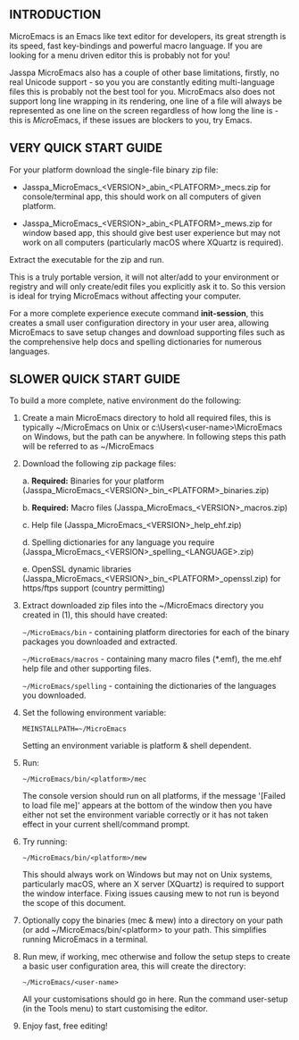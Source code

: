 INTRODUCTION
------------

MicroEmacs is an Emacs like text editor for developers, its great strength is its speed, fast key-bindings and powerful
macro language. If you are looking for a menu driven editor this is probably not for you!

Jasspa MicroEmacs also has a couple of other base limitations, firstly, no real Unicode support - so you you are constantly
editing multi-language files this is probably not the best tool for you. MicroEmacs also does not support long line
wrapping in its rendering, one line of a file will always be represented as one line on the screen regardless of how
long the line is - this is *Micro*Emacs, if these issues are blockers to you, try Emacs.


VERY QUICK START GUIDE
----------------------

For your platform download the single-file binary zip file:

- Jasspa_MicroEmacs_\<VERSION>\_abin_\<PLATFORM>\_mecs.zip for console/terminal app, this should work on all computers of
  given platform.

- Jasspa_MicroEmacs_\<VERSION>\_abin_\<PLATFORM>\_mews.zip  for window  based app, this should give best user  experience
  but may not work on all computers (particularly macOS where XQuartz is required).

Extract the executable for the zip and run.

This is a truly portable version, it will not alter/add to your environment or registry and will only create/edit
files you explicitly ask it to. So this version is ideal for trying MicroEmacs without affecting your computer.

For a more complete experience execute command  **init-session**, this creates a small user configuration directory in
your user area, allowing MicroEmacs to save setup changes and download supporting files such as the comprehensive help
docs and spelling dictionaries for numerous languages.


SLOWER QUICK START GUIDE
------------------------

To build a more complete, native environment do the following:

1. Create a main MicroEmacs directory to hold all required files, this is typically ~/MicroEmacs on Unix or
   c:\\Users\\\<user-name>\\MicroEmacs on Windows, but the path can be anywhere. In following steps this path will be
   referred to as ~/MicroEmacs

2. Download the following zip package files:

    a. **Required:** Binaries for your platform (Jasspa_MicroEmacs_\<VERSION>\_bin_\<PLATFORM>\_binaries.zip)
     
    b. **Required:** Macro files (Jasspa_MicroEmacs_\<VERSION>\_macros.zip)

    c. Help file (Jasspa_MicroEmacs_\<VERSION>\_help_ehf.zip)

    d. Spelling dictionaries for any language you require (Jasspa_MicroEmacs_\<VERSION>\_spelling_\<LANGUAGE>.zip)
     
    e. OpenSSL dynamic libraries (Jasspa_MicroEmacs_\<VERSION>\_bin_\<PLATFORM>\_openssl.zip) for https/ftps support (country
    permitting) 

3. Extract downloaded zip files into the ~/MicroEmacs directory you created in (1), this should have created:

    `~/MicroEmacs/bin` - containing platform directories for each of the binary packages you downloaded and
     extracted.

    `~/MicroEmacs/macros` - containing many macro files (*.emf), the me.ehf help file and other supporting
     files.

    `~/MicroEmacs/spelling` - containing the dictionaries of the languages you downloaded.

4. Set the following environment variable:

     `MEINSTALLPATH=~/MicroEmacs`

   Setting an environment variable is platform & shell dependent.

5. Run:

     `~/MicroEmacs/bin/<platform>/mec`

   The console version should run on all platforms, if the message '[Failed to load file me]' appears at the bottom of
   the window then you have either not set the environment variable correctly or it has not taken effect in your
   current shell/command prompt.

6. Try running:

     `~/MicroEmacs/bin/<platform>/mew`

   This should always work on Windows but may not on Unix systems,  particularly macOS, where an X server (XQuartz) is
   required  to  support  the  window  interface.  Fixing  issues  causing  mew to not run is beyond the scope of this
   document.

7. Optionally copy the binaries (mec & mew) into a directory on your path (or add ~/MicroEmacs/bin/\<platform> to your
   path. This simplifies running MicroEmacs in a terminal.

8. Run mew, if working, mec otherwise and follow the setup steps to create a basic user configuration area, this will
   create the directory:

     `~/MicroEmacs/<user-name>`

   All your customisations should go in here. Run the command user-setup (in the Tools menu) to start customising the
   editor.

9. Enjoy fast, free editing!
